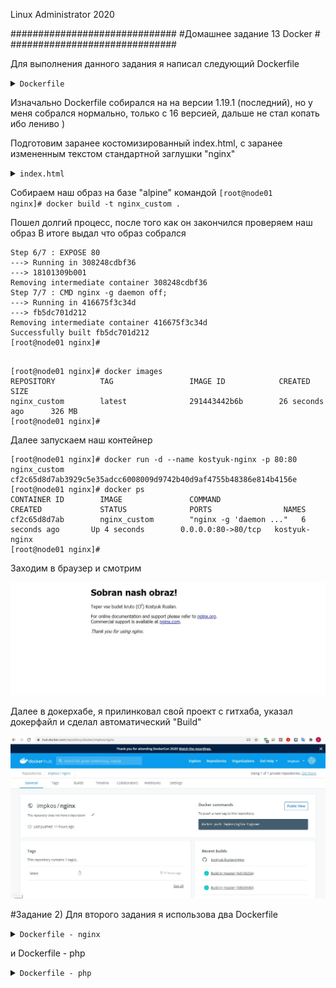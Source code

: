 
Linux Administrator 2020

   ##############################
   #Домашнее задание 13 Docker  #
   ##############################


Для выполнения данного задания я написал следующий Dockerfile

<details>
<summary><code>Dockerfile</code></summary>

```
FROM alpine:latest
MAINTAINER  Kostyuk_Ruslan
ENV v_nginx=1.16.1
RUN apk --update add libc-dev make libxslt-dev gd-dev perl-dev libedit-dev alpine-sdk bash build-base zlib-dev pcre pcre-dev openssl openssl-dev linux-headers \
    && cd /tmp \
    && wget  http://nginx.org/download/nginx-${v_nginx}.tar.gz \
    && tar -xvf nginx-${v_nginx}.tar.gz \
    && cd /tmp/nginx-${v_nginx} \
    && ./configure \
    --prefix=/etc/nginx \
    --sbin-path=/usr/sbin/nginx \
    --conf-path=/etc/nginx/nginx.conf \
    --error-log-path=/var/log/nginx/error.log \
    --http-log-path=/var/log/nginx/access.log \
    --pid-path=/var/run/nginx.pid \
#    --lock-path=/var/run/nginx.lock \
    && make  \
    && make install
COPY index.html /etc/nginx/html/
EXPOSE 80

CMD ["nginx", "-g", "daemon off;"]

```

</details>




Изначально Dockerfile собирался на на версии 1.19.1 (последний), но у меня собрался нормально, только с 16 версией, дальше не стал копать ибо лениво )

Подготовим заранее костомизированный index.html, с заранее измененным текстом стандартной заглушки "nginx"

<details>
<summary><code>index.html</code></summary>

```

<!DOCTYPE html>
<html>
<head>
<title>Welcome to nginx!</title>
<style>
    body {
        width: 35em;
        margin: 0 auto;
        font-family: Tahoma, Verdana, Arial, sans-serif;
    }
</style>
</head>
<body>
<h1>Sobran nash obraz!</h1>
<p>Teper vse budet kruto  (с) Kostyuk Ruslan.</p>

<p>For online documentation and support please refer to
<a href="http://nginx.org/">nginx.org</a>.<br/>
Commercial support is available at
<a href="http://nginx.com/">nginx.com</a>.</p>

<p><em>Thank you for using nginx.</em></p>
</body>
</html>

```

</details>

Собираем наш образ на базе "alpine" командой <code>[root@node01 nginx]# docker build -t nginx_custom . </code>

Пошел долгий процесс, после того как он закончился проверяем наш образ
В итоге выдал что образ собрался

```
Step 6/7 : EXPOSE 80
---> Running in 308248cdbf36
---> 18101309b001
Removing intermediate container 308248cdbf36
Step 7/7 : CMD nginx -g daemon off;
---> Running in 416675f3c34d
---> fb5dc701d212
Removing intermediate container 416675f3c34d
Successfully built fb5dc701d212
[root@node01 nginx]# 
    

```

```
[root@node01 nginx]# docker images
REPOSITORY          TAG                 IMAGE ID            CREATED             SIZE
nginx_custom        latest              291443442b6b        26 seconds ago      326 MB
[root@node01 nginx]# 

```

Далее запускаем наш контейнер

```
[root@node01 nginx]# docker run -d --name kostyuk-nginx -p 80:80 nginx_custom
cf2c65d8d7ab3929c5e35adcc6008009d9742b40d9af4755b48386e814b4156e
[root@node01 nginx]# docker ps
CONTAINER ID        IMAGE               COMMAND                  CREATED             STATUS              PORTS                NAMES
cf2c65d8d7ab        nginx_custom        "nginx -g 'daemon ..."   6 seconds ago       Up 4 seconds        0.0.0.0:80->80/tcp   kostyuk-nginx
[root@node01 nginx]# 

```

Заходим в браузер и смотрим

<p align="center"><img src="https://raw.githubusercontent.com/Kostyuk-Ruslan/otus-linux/master/work14_Docker/photo/nginx.JPG"></p>


Далее в докерхабе, я прилинковал свой проект с гитхаба, указал докерфайл и сделал автоматический "Build"

<p align="center"><img src="https://raw.githubusercontent.com/Kostyuk-Ruslan/otus-linux/master/work14_Docker/photo/dockerhub.JPG"></p>


#Задание 2) Для второго задания я использова два Dockerfile


<details>
<summary><code>Dockerfile - nginx</code></summary>

```

FROM alpine:latest
MAINTAINER  Kostyuk_Ruslan
ENV v_nginx=1.16.1
RUN apk --update add libc-dev make libxslt-dev gd-dev perl-dev libedit-dev alpine-sdk bash build-base zlib-dev pcre pcre-dev openssl openssl-dev linux-headers \
    && cd /tmp \
    && wget  http://nginx.org/download/nginx-${v_nginx}.tar.gz \
    && tar -xvf nginx-${v_nginx}.tar.gz \
    && cd /tmp/nginx-${v_nginx} \
    && ./configure \
    --prefix=/etc/nginx \
    --sbin-path=/usr/sbin/nginx \
    --conf-path=/etc/nginx/nginx.conf \
    --error-log-path=/var/log/nginx/error.log \
    --http-log-path=/var/log/nginx/access.log \
    --pid-path=/var/run/nginx.pid \
#    --lock-path=/var/run/nginx.lock \
    && make  \
    && make install
COPY index.html /etc/nginx/html/
EXPOSE 80

CMD ["nginx", "-g", "daemon off;"]


```
</details>

и Dockerfile - php



<details>
<summary><code>Dockerfile - php</code></summary>

```
FROM php:7.4-fpm
RUN apt-get update && apt-get install -y \
        libfreetype6-dev \
        libjpeg62-turbo-dev \
        libpng-dev \
    && docker-php-ext-configure gd --with-freetype --with-jpeg \
    && docker-php-ext-install -j$(nproc) gd
WORKDIR /var/www

#CMD ["php" "-F"]


```
</details>



